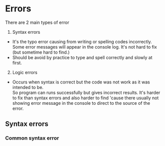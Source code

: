 # Errors

There are 2 main types of error

1. Syntax errors
- It's the typo error causing from writing or spelling codes incorrectly.  
Some error messages will appear in the console log. It's not hard to fix (but sometime hard to find.)
- Should be avoid by practice to type and spell correctly and slowly at first.

2. Logic errors
- Occurs when syntax is correct but the code was not work as it was intended to be.  
So program can runs successfully but gives incorrect results. It's harder to fix than syntax errors
and also harder to find 'cause there usually not showing error message in the console to direct to the source of the error.


## Syntax errors

### Common syntax error